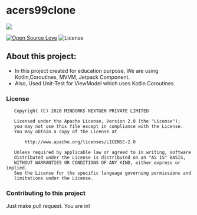 # acers99clone

<img src=https://lh3.googleusercontent.com/GTmuiIZrppouc6hhdWiocybtRx1Tpbl52eYw4l-nAqHtHd4BpSMEqe-vGv7ZFiaHhG_l4v2m5Fdhapxw9aFLf28ErztHEv5WYIz5fA>


[![Open Source Love](https://badges.frapsoft.com/os/v1/open-source.svg?v=102)](https://opensource.org/licenses/Apache-2.0)
![License](https://img.shields.io/badge/license-Apache%202.0-blue.svg)


## About this project: 
* In this project created for education purpose, We are using Kotlin,Coroutines, MVVM, Jetpack Component.
* Also, Used Unit-Test for ViewModel which uses Kotlin Coroutines.



### License
```
   Copyright (C) 2020 MINDORKS NEXTGEN PRIVATE LIMITED

   Licensed under the Apache License, Version 2.0 (the "License");
   you may not use this file except in compliance with the License.
   You may obtain a copy of the License at

       http://www.apache.org/licenses/LICENSE-2.0

   Unless required by applicable law or agreed to in writing, software
   distributed under the License is distributed on an "AS IS" BASIS,
   WITHOUT WARRANTIES OR CONDITIONS OF ANY KIND, either express or implied.
   See the License for the specific language governing permissions and
   limitations under the License.
```

### Contributing to this project
Just make pull request. You are in!
